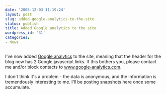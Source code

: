```yaml
---
date: '2005-12-03 11:19:24'
layout: post
slug: added-google-analytics-to-the-site
status: publish
title: Added Google analytics to the site
wordpress_id: '31'
categories:
- News
---
```



I've now added [Google analytics](http://www.google.com/analytics/) to the site, meaning that the header for the blog now has 2 Google javascript links. If this bothers you, please contact me and/or block contacts to www.google-analytics.com.

I don't think it's a problem - the data is anonymous, and the information is tremendously interesting to me. I'll be posting snapshots here once some accumulate.

